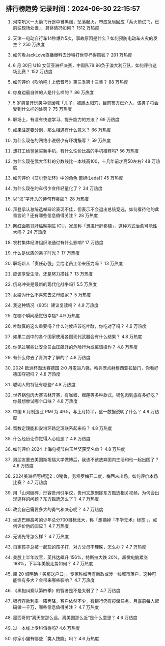 
## 排行榜趋势 记录时间：2024-06-30 22:15:57
  
  1. 河南巩义一火箭飞行途中冒黑烟，坠落起火，市应急局回应「系火箭试飞，已前往现场处置」，具体情况如何？ 1512 万热度
    
  2. 天津一电动自行车14秒爆炸5次，事故原因是什么？如何预防电动车火灾的发生？ 250 万热度
    
  3. 如何看JackLove直播爆料去沙特打世界杯得赔钱？ 201 万热度
    
  4. 6 月 30日 U18 女篮亚洲杯决赛，中国队79:96负于澳大利亚队，如何评价这场比赛？ 152 万热度
    
  5. 如何评价《吹响吧！上低音号》第三季第十三集？ 88 万热度
    
  6. 你身边最自律的人是什么样的？ 86 万热度
    
  7. 5 岁男童开玩笑冲邻居喊「儿子」被踢太阳穴，目前警方已介入，该男子将会受到什么样的处罚？ 75 万热度
    
  8. 职场上，有没有快速学习、提升能力的方法？ 69 万热度
    
  9. 如果注定要分别，那么相遇有什么意义？ 66 万热度
    
  10. 为什么现在的网络小说很少有环境描写？ 59 万热度
    
  11. 想打工给爸爸买新手机，有什么性价比高的手机推荐吗? 56 万热度
    
  12. 为什么现在武大华科的分数线比一本线高100，十几年前才高50左右? 48 万热度
    
  13. 如何评价《艾尔登法环》中的角色 蕾妲(Leda)? 45 万热度
    
  14. 为什么现在的车很少宣传轻量化了？ 34 万热度
    
  15. 以“汉”字开头的诗句有哪些？ 28 万热度
    
  16. 拜登承认总统选举辩论表现不佳，但表示不会退出总统竞选，如何看待他的此番言论？还有哪些信息值得关注？ 28 万热度
    
  17. 网红面筋哥肝癌晚期进 ICU，家属称「想进行肝移植」，这种方式治愈可能性大吗？ 24 万热度
    
  18. 农村集体经济组织法通过有什么影响? 17 万热度
    
  19. 什么是优质的亲子时光？ 17 万热度
    
  20. 职场新人「责任心强」会给老员工带来压力吗？ 13 万热度
    
  21. 应该享受生活，还是努力攒钱？ 13 万热度
    
  22. 俄乌冲突是最新的现代化战争吗? 5.5 万热度
    
  23. 女婿为什么不喜欢去丈母娘家？ 5 万热度
    
  24. 我这种情况（605）建议复读吗？ 4.9 万热度
    
  25. 在哪个瞬间感觉很幸福? 4.9 万热度
    
  26. 叶酸真的这么重要吗？什么时候应该吃叶酸，你吃对了吗？ 4.9 万热度
    
  27. 如果二战中的各个国家使用各国现代武器会有什么结果？ 4.8 万热度
    
  28. 你见过哪些让安全员血压飙升的危险行为或离谱操作？ 4.8 万热度
    
  29. 有什么你去了青海才了解的？ 4.8 万热度
    
  30. 2024 欧洲杯淘汰赛德国 2:0 丹麦进八强，哈弗茨点射穆西亚拉破门，你看好德国夺冠吗？ 4.8 万热度
    
  31. 聪明人的特征有哪些? 4.8 万热度
    
  32. 世界锅包肉大赛吉林开赛，有咖喱、榴莲等多种款式，锅包肉到底有多好吃？你最想尝试哪个口味？ 4.8 万热度
    
  33. 中国 6 月制造业 PMI 为 49.5，与上月持平，这一数据说明了什么？ 4.8 万热度
    
  34. 留数定理能和安培环路定理联系起来吗？ 4.8 万热度
    
  35. 什么经历让你觉得人心险恶？ 4.8 万热度
    
  36. 如何评价 2024 上海电视节白玉兰奖获奖名单？ 4.8 万热度
    
  37. 男朋友要去美国斯坦福大学做博后，我该不该放弃国内生活和他一起出国了？ 4.8 万热度
    
  38. 2024美洲杯阿根廷2：0秘鲁，劳塔罗梅开二度，梅西未出场，如何评价本场比赛？ 4.7 万热度
    
  39. 用「山河破碎」形容贵州引争议‍，贵州文旅删除东方甄选相关视频，为何会出现这样的问题？东方甄选怎么了？ 4.7 万热度
    
  40. 改变自己需要多大的勇气和决心呢？ 4.7 万热度
    
  41. 坐迈巴赫高考的少年总分700目标北大，称「想摘掉『不学无术』标签 」，如何评价他的回应？ 4.7 万热度
    
  42. 无锡先导怎么样？ 4.7 万热度
    
  43. 自家孩子总被一起玩的孩子打，对方父母不理睬，怎么办？ 4.7 万热度
    
  44. 美股上半年收官，英伟达飙升 156%，特斯拉大跌 20%，超微电脑累涨 188%，下半年美股走势如何？ 4.7 万热度
    
  45. 超 20 城明确「买房送户口」，专家称如再有新政或涉一线城市落户，这种可能性有多大？会带来哪些影响？ 4.7 万热度
    
  46. 《黑袍纠察队第四季》的智者是不是太弱了？ 4.7 万热度
    
  47. 银行存款利率一降再降，客户依然不少，有银行仍有揽储任务，月底前每人起码做一千万，哪些信息值得关注？ 4.7 万热度
    
  48. 墨西哥的“离天堂那么远，离美国那么近”是什么意思？ 4.6 万热度
    
  49. 过一本线上专科值得吗? 4.6 万热度
    
  50. 你家小猫有哪些「类人技能」吗？ 4.6 万热度
    